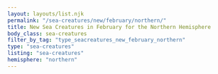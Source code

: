 ```yaml
---
layout: layouts/list.njk
permalink: "/sea-creatures/new/february/northern/"
title: New Sea Creatures in February for the Northern Hemisphere
body_class: sea-creatures
filter_by_tag: "type_seacreatures_new_february_northern"
type: "sea-creatures"
listing: "sea-creatures"
hemisphere: "northern"
---
```

